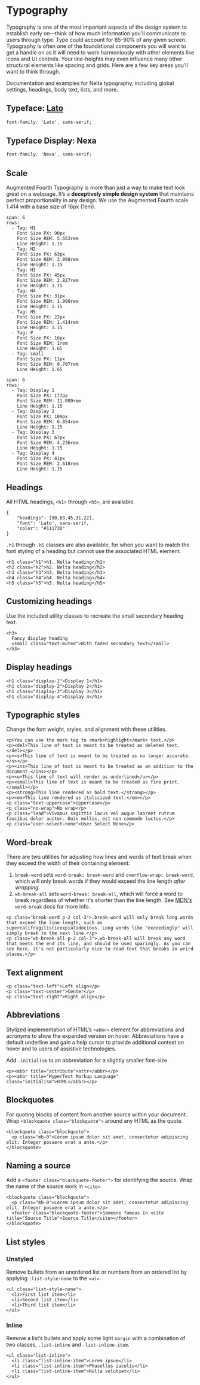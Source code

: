 # Typography

Typography is one of the most important aspects of the design system to establish early on—think of how much information you'll communicate to users through type. Type could account for 85-90% of any given screen. Typography is often one of the foundational components you will want to get a handle on as it will need to work harmoniously with other elements like icons and UI controls. Your line-heights may even influence many other structural elements like spacing and grids. Here are a few key areas you'll want to think through.

Documentation and examples for Nelta typography, including global settings, headings, body text, lists, and more.

## Typeface: [Lato](https://fonts.google.com/specimen/Lato?sidebar.open=true&selection.family=Lato:ital,wght@0,100;0,300;0,400;0,700;0,900;1,100;1,300;1,400;1,700;1,900)

```css
font-family: 'Lato', sans-serif;
```

## Typeface Display: Nexa

```css
font-family: 'Nexa', sans-serif;
```

## Scale

Augmented Fourth Typography is more than just a way to make text look great on a webpage. It’s a **deceptively simple design system** that maintains perfect proportionality in any design. We use the Augmented Fourth scale 1.414 with a base size of 16px \(1em\).

```text
span: 6
rows:
  - Tag: H1
    Font Size PX: 90px
    Font Size REM: 5.653rem
    Line Height: 1.15
  - Tag: H2
    Font Size PX: 63px
    Font Size REM: 3.998rem
    Line Height: 1.15
  - Tag: H3
    Font Size PX: 45px
    Font Size REM: 2.827rem
    Line Height: 1.15
  - Tag: H4
    Font Size PX: 31px
    Font Size REM: 1.999rem
    Line Height: 1.15
  - Tag: H5
    Font Size PX: 22px
    Font Size REM: 1.414rem
    Line Height: 1.15
  - Tag: P
    Font Size PX: 16px
    Font Size REM: 1rem
    Line Height: 1.65
  - Tag: small
    Font Size PX: 11px
    Font Size REM: 0.707rem
    Line Height: 1.65
```

```text
span: 6
rows:
  - Tag: Display 1
    Font Size PX: 177px
    Font Size REM: 11.089rem
    Line Height: 1.15
  - Tag: Display 2
    Font Size PX: 109px
    Font Size REM: 6.854rem
    Line Height: 1.15
  - Tag: Display 3
    Font Size PX: 67px
    Font Size REM: 4.236rem
    Line Height: 1.15
  - Tag: Display 4
    Font Size PX: 41px
    Font Size REM: 2.618rem
    Line Height: 1.15
```

## Headings

All HTML headings, `<h1>` through `<h5>`, are available.

```text
{
    "headings": [90,63,45,31,22],
    "font": 'Lato', sans-serif,
    "color": "#11173D"
}
```

`.h1` through `.h5` classes are also available, for when you want to match the font styling of a heading but cannot use the associated HTML element.

```markup
<h1 class="h1">h1. Nelta heading</h1>
<h2 class="h2">h2. Nelta heading</h2>
<h3 class="h3">h3. Nelta heading</h3>
<h4 class="h4">h4. Nelta heading</h4>
<h5 class="h5">h5. Nelta heading</h5>
```

## Customizing headings

Use the included utility classes to recreate the small secondary heading text.

```markup
<h3>
  Fancy display heading
  <small class="text-muted">With faded secondary text</small>
</h3>
```

## Display headings

```markup
<h1 class="display-1">Display 1</h1>
<h1 class="display-2">Display 2</h1>
<h1 class="display-3">Display 3</h1>
<h1 class="display-4">Display 4</h1>
```

## Typographic styles

Change the font weight, styles, and alignment with these utilities.

```markup
<p>You can use the mark tag to <mark>highlight</mark> text.</p>
<p><del>This line of text is meant to be treated as deleted text.</del></p>
<p><s>This line of text is meant to be treated as no longer accurate.</s></p>
<p><ins>This line of text is meant to be treated as an addition to the document.</ins></p>
<p><u>This line of text will render as underlined</u></p>
<p><small>This line of text is meant to be treated as fine print.</small></p>
<p><strong>This line rendered as bold text.</strong></p>
<p><em>This line rendered as italicized text.</em></p>
<p class="text-uppercase">Uppercase</p>
<p class="no-wrap">No wrap</p>
<p class="lead">Vivamus sagittis lacus vel augue laoreet rutrum faucibus dolor auctor. Duis mollis, est non commodo luctus.</p>
<p class="user-select-none">User Select None</p>
```

## Word-break

There are two utilities for adjusting how lines and words of text break when they exceed the width of their containing element:

1. `break-word` sets `word-break: break-word` and `overflow-wrap: break-word`, which will only break words if they would exceed the line length _after wrapping_.
2. `wb-break-all` sets `word-break: break-all`, which will force a word to break regardless of whether it's shorter than the line length. See [MDN's](https://developer.mozilla.org/en-US/docs/Web/CSS/word-break#Values) `word-break` docs for more info.

```markup
<p class="break-word p-2 col-3">.break-word will only break long words that exceed the line length, such as supercalifragilisticexpialidocious. Long words like "exceedingly" will simply break to the next line.</p>
<p class="wb-break-all p-2 col-3">.wb-break-all will break any word that meets the end its line, and should be used sparingly. As you can see here, it's not particularly nice to read text that breaks in weird places.</p>
```

## Text alignment

```markup
<p class="text-left">Left align</p>
<p class="text-center">Center</p>
<p class="text-right">Right align</p>
```

## Abbreviations

Stylized implementation of HTML’s `<abbr>` element for abbreviations and acronyms to show the expanded version on hover. Abbreviations have a default underline and gain a help cursor to provide additional context on hover and to users of assistive technologies.

Add `.initialism` to an abbreviation for a slightly smaller font-size.

```markup
<p><abbr title="attribute">attr</abbr></p>
<p><abbr title="HyperText Markup Language" class="initialism">HTML</abbr></p>
```

## Blockquotes

For quoting blocks of content from another source within your document. Wrap `<blockquote class="blockquote">` around any HTML as the quote.

```markup
<blockquote class="blockquote">
  <p class="mb-0">Lorem ipsum dolor sit amet, consectetur adipiscing elit. Integer posuere erat a ante.</p>
</blockquote>
```

## Naming a source

Add a `<footer class="blockquote-footer">` for identifying the source. Wrap the name of the source work in `<cite>`.

```markup
<blockquote class="blockquote">
  <p class="mb-0">Lorem ipsum dolor sit amet, consectetur adipiscing elit. Integer posuere erat a ante.</p>
  <footer class="blockquote-footer">Someone famous in <cite title="Source Title">Source Title</cite></footer>
</blockquote>
```

## List styles

### Unstyled

Remove bullets from an unordered list or numbers from an ordered list by applying `.list-style-none` to the `<ul>`.

```markup
<ul class="list-style-none">
  <li>First list item</li>
  <li>Second list item</li>
  <li>Third list item</li>
</ul>
```

### Inline

Remove a list’s bullets and apply some light `margin` with a combination of two classes, `.list-inline` and `.list-inline-item`.

```markup
<ul class="list-inline">
  <li class="list-inline-item">Lorem ipsum</li>
  <li class="list-inline-item">Phasellus iaculis</li>
  <li class="list-inline-item">Nulla volutpat</li>
</ul>
```


